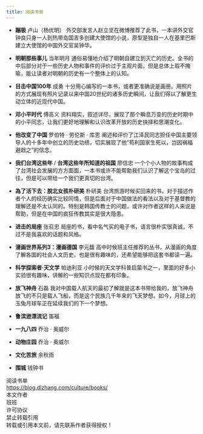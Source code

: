 ```yaml
---
title: 阅读书单
---
```


- **蹦极** 卢山（杨优明）
外交部发言人赵立坚在微博推荐了此书，一本讲外交官钟良只身一人到热带岛国吉多创建大使馆的小说，原型是独自一人在基里巴斯建立大使馆的中国外交官吴钟华。

- **明朝那些事儿** 当年明月
通俗易懂地介绍了明朝自建立到灭亡的历史。全书的中后部分对于一些历史人物和事件的评价过于主观片面，但是总体上瑕不掩瑜，能让读者对明朝的历史有一个整体上的认知。

- **目击中国100年** 成勇
十分用心编写的一本书，或者更准确说是画册。用照片的方式展现有照片记录以来中国20世纪的诸多历史瞬间，让我们得以了解更生动立体的近现代中国。

- **邓小平时代** 傅高义
资料翔实，叙述详尽，展现了那个瞬息万变的历史时期中的小平同志，让我们更好地理解和认识改革开放的历史抉择和思潮变化。

- **他改变了中国** 罗伯特 · 劳伦斯 · 库恩
阐述和评价了江泽民同志担任中国主要领导人的十多年中创立的历史功绩，切实展现了他“苟利国家生死以，岂因祸福避趋之”的信念。

- **我们台湾这些年** / **台湾这些年所知道的祖国**  廖信忠
一个个小人物的故事构成了台湾社会发展的方方面面，一本书或许不能帮助我们认识了解这个宝岛的过往，但是可以带给一个我们更真切的台湾。

- **為了活下去：脫北女孩朴研美** 朴研美
台湾旅游时候买回来的书，对于描述作者个人的经历确实比较同情，但是后面对于中国做法的看法以及对于基督教的理解还是不太认同的。特别是韩国传教士的问题，或许对作者这样的人来说是帮助，但是在中国的疯狂传教其实是很大隐患。

- **进击的局座** 张召忠
局座的书，看中名气买的电子书，语言很朴实很真诚，不过不是我喜欢的话题和风格。

- **漫画世界系列3：漫画德国** 李元馥
高中时候班主任推荐的丛书，从漫画的角度了解各国的社会人文历史，也是很有趣味的，还希望能够把这套书都读一遍。

- **科学探索者·天文学** 帕迪利亚
小时候的天文学科普启蒙书之一，里面的好多小实验很有趣味，讲解的一些知识点现在都有印象。

- **放飞神舟** 石磊
我对中国载人航天的最初了解就是这本书带给我的，放飞神舟放飞的不只是载人飞船，而是这个民族几千年来的飞天梦想。如今，月球上的玉兔月球车正在延续我们的下一个梦想。

- **鲁滨逊漂流记** 笛福
- **一九八四** 乔治 · 奥威尔
- **动物庄园** 乔治 · 奥威尔
- **文化苦旅** 余秋雨
- **围城** 钱钟书


<!-- LICENSE SECTION
*****************************************************
*****************************************************
-->

<div class="license">
    <div class="license-title">阅读书单</div>
    <div class="license-link">
        <a href="https://blog.dlzhang.com/culture/books/" rel="external nofollow noopener" target="_blank">https://blog.dlzhang.com/culture/books/</a>
    </div>
    <div class="license-meta">
        <div class="license-meta-item">
            <div class="license-meta-title">本文作者</div>
            <div class="license-meta-text">班班</div>
        </div>
        <div class="license-meta-item">
            <div class="license-meta-title">许可协议</div>
            <div class="license-meta-text">禁止转载引用</div>
        </div>
    </div>
    <div class="license-statement">转载或引用本文前，请先联系作者获得授权！</div>
</div>